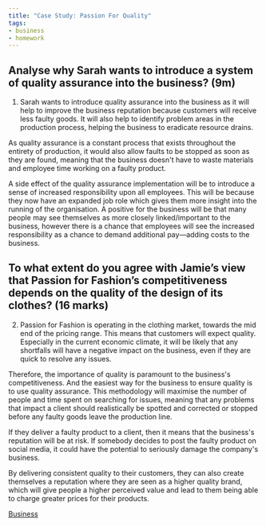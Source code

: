 ```yaml
---
title: "Case Study: Passion For Quality"
tags:
- business
- homework
---
```


## Analyse why Sarah wants to introduce a system of quality assurance into the business? (9m)

1) Sarah wants to introduce quality assurance into the business as it will help to improve the business reputation because customers will receive less faulty goods. It will also help to identify problem areas in the production process, helping the business to eradicate resource drains. 

As quality assurance is a constant process that exists throughout the entirety of production, it would also allow faults to be stopped as soon as they are found, meaning that the business doesn't have to waste materials and employee time working on a faulty product. 

A side effect of the quality assurance implementation will be to introduce a sense of increased responsibility upon all employees. This will be because they now have an expanded job role which gives them more insight into the running of the organisation. A positive for the business will  be that many people may see themselves as more closely linked/important to the business, however there  is a chance that employees will see the increased responsibility as a chance to demand additional pay—adding costs to the business.

## To what extent do you agree with Jamie’s view that Passion for Fashion’s competitiveness depends on the quality of the design of its clothes?  (16 marks)

2) Passion for Fashion is operating in the clothing market, towards the mid end of the pricing range. This means that customers will expect quality. Especially in the current economic climate, it will be likely that any shortfalls will have a negative impact on the business, even if they are quick to resolve any issues.

Therefore, the importance of quality is paramount to the business's competitiveness. And the easiest way for the business to ensure quality is to use quality assurance. This methodology will maximise the number of people and time spent on searching for issues, meaning that any problems that impact a client should realistically be spotted and corrected or stopped before any faulty goods leave the production line.

If they deliver a faulty product to a client, then it means that the business's reputation will be at risk. If somebody decides to post the faulty product on social media, it could have the potential to seriously damage the company's business.

By delivering consistent quality to their customers, they can also create themselves a reputation where they are seen as a higher quality brand, which will give people a higher perceived value and lead to them being able to charge greater prices for their products.



[Business](/Business)